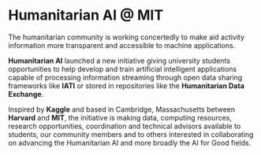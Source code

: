 # Humanitarian AI @ MIT

The humanitarian community is working concertedly to make aid activity information more transparent and accessible to machine applications.

**Humanitarian AI** launched a new initiative giving university students opportunities to help develop and train artificial intelligent applications capable of processing information streaming through open data sharing frameworks like **IATI** or stored in repositories like the **Humanitarian Data Exchange**.

Inspired by **Kaggle** and based in Cambridge, Massachusetts between **Harvard** and **MIT**, the initiative is making data, computing resources, research opportunities, coordination and technical advisors available to students, our community members and to others interested in collaborating on advancing the Humanitarian AI and more broadly the AI for Good fields.
